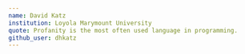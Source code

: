 ```yaml
---
name: David Katz
institution: Loyola Marymount University
quote: Profanity is the most often used language in programming.
github_user: dhkatz
---
```

